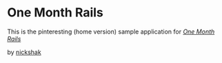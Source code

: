 # One Month Rails

This is the pinteresting (home version) sample application for 
[*One Month Rails*](http://onemonthrails.com)

by [nickshak](http://bigassmessage.com/141b3)